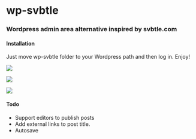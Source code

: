 # wp-svbtle
### Wordpress admin area alternative inspired by svbtle.com

#### Installation
Just move wp-svbtle folder to your Wordpress path and then log in. Enjoy!

![][1]

![][2]

![][3]

 [1]: https://github.com/gravityonmars/wp-svbtle/raw/master/wp-svbtle/screenshot-1.png
 [2]: https://github.com/gravityonmars/wp-svbtle/raw/master/wp-svbtle/screenshot-2.png
 [3]: https://github.com/gravityonmars/wp-svbtle/raw/master/wp-svbtle/screenshot-3.png


#### Todo
* Support editors to publish posts
* Add external links to post title.
* Autosave 
